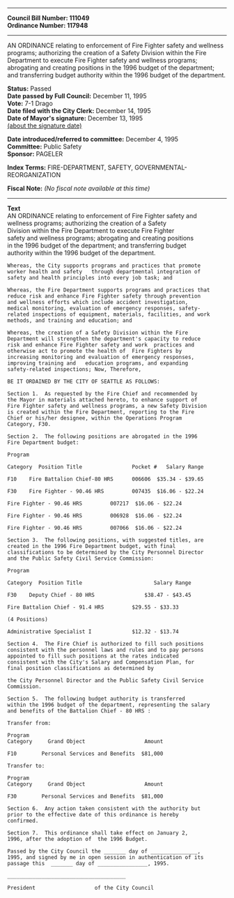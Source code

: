 * * * * *  
  
**Council Bill Number: [](#h0)[](#h2)111049**   
**Ordinance Number: 117948**  
  
* * * * *  
  
AN ORDINANCE relating to enforcement of Fire Fighter safety and wellness programs; authorizing the creation of a Safety Division within the Fire Department to execute Fire Fighter safety and wellness programs; abrogating and creating positions in the 1996 budget of the department; and transferring budget authority within the 1996 budget of the department.  
  
**Status:** Passed   
**Date passed by Full Council:** December 11, 1995   
**Vote:** 7-1 Drago   
**Date filed with the City Clerk:** December 14, 1995   
**Date of Mayor's signature:** December 13, 1995   
[(about the signature date)](/~public/approvaldate.htm)   
  
  
**Date introduced/referred to committee:** December 4, 1995   
**Committee:** Public Safety   
**Sponsor:** PAGELER   
  
**Index Terms:** FIRE-DEPARTMENT, SAFETY, GOVERNMENTAL-REORGANIZATION  
  
**Fiscal Note:** *(No fiscal note available at this time)*  
  
* * * * *  
  
**Text**  
    AN ORDINANCE relating to enforcement of Fire Fighter safety and  
    wellness programs;   authorizing the creation of a Safety  
    Division within the Fire Department to execute   Fire Fighter  
    safety and wellness programs; abrogating and creating positions  
    in the 1996 budget of the department; and transferring budget  
    authority within the 1996 budget of the department.  
  
    Whereas, the City supports programs and practices that promote  
    worker health and safety   through departmental integration of  
    safety and health principles into every job task; and  
  
    Whereas, the Fire Department supports programs and practices that  
    reduce risk and enhance Fire Fighter safety through prevention  
    and wellness efforts which include accident investigation,  
    medical monitoring, evaluation of emergency responses, safety-  
    related inspections of equipment, materials, facilities, and work  
    methods, and training and education; and  
  
    Whereas, the creation of a Safety Division within the Fire  
    Department will strengthen the department's capacity to reduce  
    risk and enhance Fire Fighter safety and work  practices and  
    otherwise act to promote the health of  Fire Fighters by  
    increasing monitoring and evaluation of emergency responses,  
    improving training and   education programs, and expanding  
    safety-related inspections; Now, Therefore,  
  
    BE IT ORDAINED BY THE CITY OF SEATTLE AS FOLLOWS:  
  
    Section 1.  As requested by the Fire Chief and recommended by  
    the Mayor in materials attached hereto, to enhance support of  
    Fire Fighter safety and wellness programs, a new Safety Division  
    is created within the Fire Department, reporting to the Fire  
    Chief or his/her designee, within the Operations Program  
    Category, F30.  
  
    Section 2.  The following positions are abrogated in the 1996  
    Fire Department budget:  
  
    Program  
  
    Category  Position Title                Pocket #   Salary Range  
  
    F10    Fire Battalion Chief-80 HRS      006606  $35.34 - $39.65  
  
    F30    Fire Fighter - 90.46 HRS         007435  $16.06 - $22.24  
  
    Fire Fighter - 90.46 HRS         007217  $16.06 - $22.24  
  
    Fire Fighter - 90.46 HRS         006928  $16.06 - $22.24  
  
    Fire Fighter - 90.46 HRS         007066  $16.06 - $22.24  
  
    Section 3.  The following positions, with suggested titles, are  
    created in the 1996 Fire Department budget, with final  
    classifications to be determined by the City Personnel Director  
    and the Public Safety Civil Service Commission:  
  
    Program  
  
    Category  Position Title                       Salary Range  
  
    F30    Deputy Chief - 80 HRS                $38.47 - $43.45  
  
    Fire Battalion Chief - 91.4 HRS         $29.55 - $33.33  
  
    (4 Positions)  
  
    Administrative Specialist I             $12.32 - $13.74  
  
    Section 4.  The Fire Chief is authorized to fill such positions  
    consistent with the personnel laws and rules and to pay persons  
    appointed to fill such positions at the rates indicated  
    consistent with the City's Salary and Compensation Plan, for  
    final position classifications as determined by  
  
    the City Personnel Director and the Public Safety Civil Service  
    Commission.  
  
    Section 5.  The following budget authority is transferred  
    within the 1996 budget of the department, representing the salary  
    and benefits of the Battalion Chief - 80 HRS :  
  
    Transfer from:  
  
    Program  
    Category     Grand Object                   Amount  
  
    F10        Personal Services and Benefits  $81,000  
  
    Transfer to:  
  
    Program  
    Category     Grand Object                   Amount  
  
    F30        Personal Services and Benefits  $81,000  
  
    Section 6.  Any action taken consistent with the authority but  
    prior to the effective date of this ordinance is hereby  
    confirmed.  
  
    Section 7.  This ordinance shall take effect on January 2,  
    1996, after the adoption of  the 1996 Budget.  
  
    Passed by the City Council the _______ day of _______________,  
    1995, and signed by me in open session in authentication of its  
    passage this  _______ day of ________________, 1995.  
  
    ______________________________________  
  
    President                   of the City Council  
